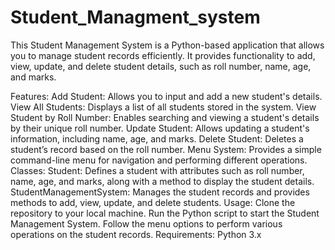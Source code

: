 # Student_Managment_system
This Student Management System is a Python-based application that allows you to manage student records efficiently. It provides functionality to add, view, update, and delete student details, such as roll number, name, age, and marks.

Features:
Add Student: Allows you to input and add a new student's details.
View All Students: Displays a list of all students stored in the system.
View Student by Roll Number: Enables searching and viewing a student's details by their unique roll number.
Update Student: Allows updating a student's information, including name, age, and marks.
Delete Student: Deletes a student’s record based on the roll number.
Menu System: Provides a simple command-line menu for navigation and performing different operations.
Classes:
Student: Defines a student with attributes such as roll number, name, age, and marks, along with a method to display the student details.
StudentManagementSystem: Manages the student records and provides methods to add, view, update, and delete students.
Usage:
Clone the repository to your local machine.
Run the Python script to start the Student Management System.
Follow the menu options to perform various operations on the student records.
Requirements:
Python 3.x

